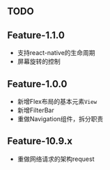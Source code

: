## TODO

## Feature-1.1.0
* 支持react-native的生命周期
* 屏幕旋转的控制

## Feature-1.0.0
* 新增Flex布局的基本元素`View`
* 新增FilterBar
* 重做Navigation组件，拆分职责

## Feature-10.9.x
* 重做网络请求的架构request
